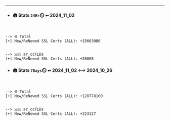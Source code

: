 

---
- #### 🖨️ **Stats** `24Hr`⏲️ ➼ 2024_11_02
```console


--> 🌐 Total
[+] New/ReNewed SSL Certs (ALL): +15663086


--> 🇦🇷 ar_ccTLDs
[+] New/ReNewed SSL Certs (ALL): +26808

```

- #### 🖨️ **Stats** `7Days`⏲️ ➼ 2024_11_02 <--> 2024_10_26
```console


--> 🌐 Total
[+] New/ReNewed SSL Certs (ALL): +128778100


--> 🇦🇷 ar_ccTLDs
[+] New/ReNewed SSL Certs (ALL): +223127

```


